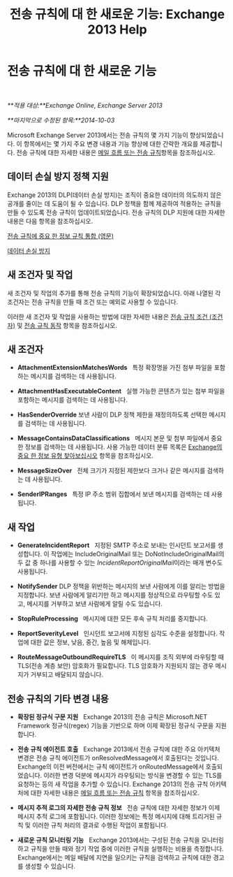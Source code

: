 ﻿---
title: '전송 규칙에 대 한 새로운 기능: Exchange 2013 Help'
TOCTitle: 전송 규칙에 대 한 새로운 기능
ms:assetid: 0c2fc0b5-3cd2-4d79-aa2b-0c7622ae15a8
ms:mtpsurl: https://technet.microsoft.com/ko-kr/library/JJ150483(v=EXCHG.150)
ms:contentKeyID: 50482482
ms.date: 05/22/2018
mtps_version: v=EXCHG.150
ms.translationtype: MT
---

# 전송 규칙에 대 한 새로운 기능

 

_**적용 대상:**Exchange Online, Exchange Server 2013_

_**마지막으로 수정된 항목:**2014-10-03_

Microsoft Exchange Server 2013에서는 전송 규칙의 몇 가지 기능이 향상되었습니다. 이 항목에서는 몇 가지 주요 변경 내용과 기능 향상에 대한 간략한 개요를 제공합니다. 전송 규칙에 대한 자세한 내용은 [메일 흐름 또는 전송 규칙](mail-flow-rules-transport-rules-in-exchange-2013-exchange-2013-help.md)항목을 참조하십시오.

## 데이터 손실 방지 정책 지원

Exchange 2013의 DLP(데이터 손실 방지)는 조직이 중요한 데이터의 의도하지 않은 공개를 줄이는 데 도움이 될 수 있습니다. DLP 정책을 함께 제공하여 적용하는 규칙을 만들 수 있도록 전송 규칙이 업데이트되었습니다. 전송 규칙의 DLP 지원에 대한 자세한 내용은 다음 항목을 참조하십시오.

[전송 규칙에 중요 한 정보 규칙 통합 (영문)](integrating-sensitive-information-rules-with-transport-rules-exchange-2013-help.md)

[데이터 손실 방지](technical-overview-of-dlp-data-loss-prevention-in-exchange.md)

## 새 조건자 및 작업

새 조건자 및 작업의 추가를 통해 전송 규칙의 기능이 확장되었습니다. 아래 나열된 각 조건자는 전송 규칙을 만들 때 조건 또는 예외로 사용할 수 있습니다.

이러한 새 조건자 및 작업을 사용하는 방법에 대한 자세한 내용은 [전송 규칙 조건 (조건자)](mail-flow-rule-conditions-and-exceptions-predicates-in-exchange-2013-exchange-2013-help.md) 및 [전송 규칙 동작](mail-flow-rule-actions-in-exchange-2013-exchange-2013-help.md) 항목을 참조하십시오.

## 새 조건자

  -  
    **AttachmentExtensionMatchesWords**   특정 확장명을 가진 첨부 파일을 포함하는 메시지를 검색하는 데 사용됩니다.

  -  
    **AttachmentHasExecutableContent**   실행 가능한 콘텐츠가 있는 첨부 파일을 포함하는 메시지를 검색하는 데 사용됩니다.

  -  
    **HasSenderOverride** 보낸 사람이 DLP 정책 제한을 재정의하도록 선택한 메시지를 검색하는 데 사용됩니다.

  -  
    **MessageContainsDataClassifications**   메시지 본문 및 첨부 파일에서 중요한 정보를 검색하는 데 사용됩니다. 사용 가능한 데이터 분류 목록은 [Exchange의 중요 한 정보 유형 찾아보십시오](what-the-sensitive-information-types-in-exchange-look-for-exchange-online-help.md) 항목을 참조하십시오.

  -  
    **MessageSizeOver**   전체 크기가 지정된 제한보다 크거나 같은 메시지를 검색하는 데 사용됩니다.

  -  
    **SenderIPRanges**   특정 IP 주소 범위 집합에서 보낸 메시지를 검색하는 데 사용됩니다.

## 새 작업

  -  
    **GenerateIncidentReport**   지정된 SMTP 주소로 보내는 인시던트 보고서를 생성합니다. 이 작업에는 IncludeOriginalMail 또는 DoNotIncludeOriginalMail의 두 값 중 하나를 사용할 수 있는 *IncidentReportOriginalMail*이라는 매개 변수도 사용됩니다.

  -  
    **NotifySender** DLP 정책을 위반하는 메시지의 보낸 사람에게 이를 알리는 방법을 지정합니다. 보낸 사람에게 알리기만 하고 메시지를 정상적으로 라우팅할 수도 있고, 메시지를 거부하고 보낸 사람에게 알릴 수도 있습니다.

  -  
    **StopRuleProcessing**   메시지에 대한 모든 후속 규칙 처리를 중지합니다.

  -  
    **ReportSeverityLevel**   인시던트 보고서에 지정된 심각도 수준을 설정합니다. 작업에 대한 값은 정보, 낮음, 중간, 높음 및 해제입니다.

  -  
    **RouteMessageOutboundRequireTLS**   이 메시지를 조직 외부에 라우팅할 때 TLS(전송 계층 보안) 암호화가 필요합니다. TLS 암호화가 지원되지 않는 경우 메시지가 거부되고 배달되지 않습니다.

## 전송 규칙의 기타 변경 내용

  - **확장된 정규식 구문 지원**   Exchange 2013의 전송 규칙은 Microsoft.NET Framework 정규식(regex) 기능을 기반으로 하며 이제 확장된 정규식 구문을 지원합니다.

  - **전송 규칙 에이전트 호출**   Exchange 2013에서 전송 규칙에 대한 주요 아키텍처 변경은 전송 규칙 에이전트가 onResolvedMessage에서 호출된다는 것입니다. Exchange의 이전 버전에서는 규칙 에이전트가 onRoutedMessage에서 호출되었습니다. 이러한 변경 덕분에 메시지가 라우팅되는 방식을 변경할 수 있는 TLS를 요청하는 등의 새 작업을 추가할 수 있습니다. Exchange 2013의 전송 규칙 아키텍처에 대한 자세한 내용은 [메일 흐름 또는 전송 규칙](mail-flow-rules-transport-rules-in-exchange-2013-exchange-2013-help.md) 항목을 참조하십시오.

  - **메시지 추적 로그의 자세한 전송 규칙 정보**   전송 규칙에 대한 자세한 정보가 이제 메시지 추적 로그에 포함됩니다. 이러한 정보에는 특정 메시지에 대해 트리거된 규칙 및 이러한 규칙 처리의 결과로 수행된 작업이 포함됩니다.

  - **새로운 규칙 모니터링 기능**   Exchange 2013에서는 구성된 전송 규칙을 모니터링하고 규칙을 만들 때와 정기 작업 중에 이러한 규칙을 실행하는 비용을 측정합니다. Exchange에서는 메일 배달에 지연을 일으키는 규칙을 검색하고 규칙에 대한 경고를 생성할 수 있습니다.

